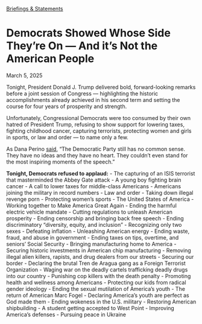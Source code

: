 [Briefings &amp; Statements](https://www.whitehouse.gov/briefings-statements/)

# 					Democrats Showed Whose Side They’re On — And it’s Not the American People				

March 5, 2025

Tonight, President Donald J. Trump delivered bold, forward-looking remarks before a joint session of Congress — highlighting the historic accomplishments already achieved in his second term and setting the course for four years of prosperity and strength.

Unfortunately, Congressional Democrats were too consumed by their own hatred of President Trump, refusing to show support for lowering taxes, fighting childhood cancer, capturing terrorists, protecting women and girls in sports, or law and order — to name only a few.

As Dana Perino [said](https://x.com/Pfeiffer47/status/1897140004931166311), “The Democratic Party still has no common sense. They have no ideas and they have no heart. They couldn’t even stand for the most inspiring moments of the speech.”

**Tonight, Democrats refused to applaud:**
    - The  capturing  of an ISIS terrorist that masterminded the Abbey Gate attack
    - A young boy  fighting  brain cancer
    - A  call  to lower taxes for middle-class Americans
    - Americans  joining  the military in record numbers
    - Law and order
    - Taking  down illegal revenge  porn
    - Protecting  women’s sports
    - The United States of America
    - Working together  to Make America Great Again
    - Ending the harmful electric vehicle mandate
    - Cutting regulations  to unleash American prosperity
    - Ending censorship and bringing back free speech
    - Ending discriminatory “diversity, equity, and inclusion”
    - Recognizing only two sexes
    - Defeating inflation
    - Unleashing  American energy
    - Ending  waste, fraud, and abuse in government
    - Ending taxes  on tips, overtime, and seniors’ Social Security
    - Bringing manufacturing home to America
    - Securing historic investments in American chip manufacturing
    - Removing illegal alien killers, rapists, and drug dealers from our streets
    - Securing our border
    - Declaring the brutal Tren de Aragua gang as a Foreign Terrorist Organization
    - Waging war on the deadly cartels trafficking deadly drugs into our country
    - Punishing cop killers with the death penalty
    - Promoting health and wellness among Americans
    - Protecting our kids from radical gender ideology
    - Ending the sexual mutilation of America’s youth
    - The return of American Marc Fogel
    - Declaring America’s youth are perfect as God made them
    - Ending wokeness in the U.S. military
    - Restoring American shipbuilding
    - A student getting accepted to West Point
    - Improving America’s defenses
    - Pursuing peace  in Ukraine
